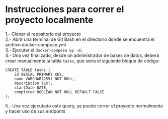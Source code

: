 # Instrucciones para correr el proyecto localmente

1.- Clonar el repositorio del proyecto  
2.- Abrir una terminal de Git Bash en el directorio donde se encuentra el archivo docker-compose.yml  
3.- Ejecutar el ```docker-compose up -d;```  
4.- Una vez finalizado, desde un administrador de bases de datos, deberá crear manualmente la tabla ```tasks```, que sería el siguiente bloque de código:  
```
CREATE TABLE tasks (
    id SERIAL PRIMARY KEY,
    name VARCHAR(255) NOT NULL,
    description TEXT,
    startDate DATE,
    completed BOOLEAN NOT NULL DEFAULT FALSE
);
```  
5.- Una vez ejecutado este query, ya puede correr el proyecto normalmente y hacer uso de sus endponts
